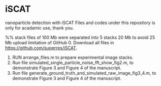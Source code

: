 # iSCAT
nanoparticle detection with iSCAT
Files and codes under this repository is only for acadamic use, thank you.


%% stack files of 100 Mb were separated into 5 stacks 20 Mb to avoid 25 Mb upload limitation of GitHub
0. Download all files in https://github.com/superres/iSCAT.
1. RUN arrange_files.m to prepare experimental image stacks.
2. Run file simulated_single_particle_noise_fft_show_fig2.m, to demonstrate Figure 3 and Figure 4 of the manuscript.
3. Run file generate_ground_truth_and_simulated_raw_image_fig3_4.m, to demonstrate Figure 3 and Figure 4 of the manuscript.
